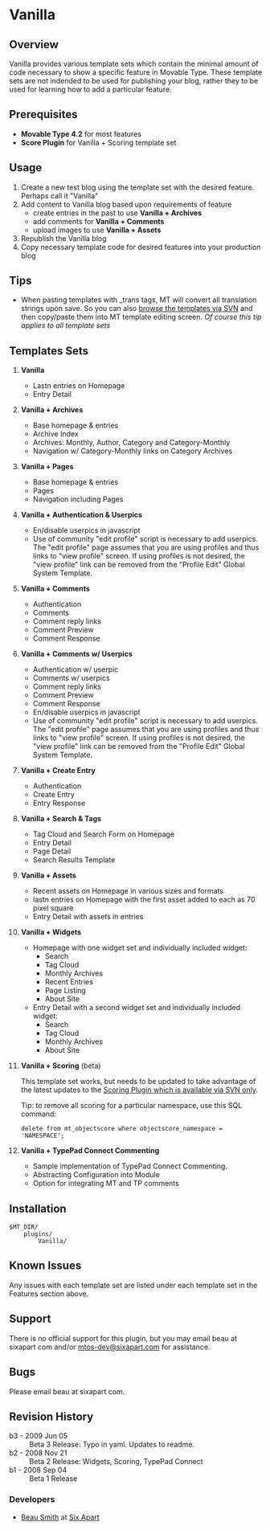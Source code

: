 # Vanilla

## Overview

Vanilla provides various template sets which contain the minimal amount of code necessary to show a specific feature in Movable Type. These template sets are not indended to be used for publishing your blog, rather they to be used for learning how to add a particular feature.

## Prerequisites

* **Movable Type 4.2** for most features
* **Score Plugin** for Vanilla + Scoring template set

## Usage

1. Create a new test blog using the template set with the desired feature. Perhaps call it "Vanilla"
2. Add content to Vanilla blog based upon requirements of feature
    * create entries in the past to use **Vanilla + Archives**
    * add comments for **Vanilla + Comments**
    * upload images to use **Vanilla + Assets**
3. Republish the Vanilla blog
4. Copy necessary template code for desired features into your production blog

## Tips

* When pasting templates with \_trans tags, MT will convert all translation strings upon save. So you can also [browse the templates via SVN](http://code.sixapart.com/svn/mtplugins/trunk/Vanilla/templates/) and then copy/paste them into MT template editing screen. _Of course this tip applies to all template sets_

## Templates Sets

1. **Vanilla**
    * Lastn entries on Homepage
    * Entry Detail
2. **Vanilla + Archives**
    * Base homepage & entries
    * Archive Index
    * Archives: Monthly, Author, Category and Category-Monthly
    * Navigation w/ Category-Monthly links on Category Archives
3. **Vanilla + Pages**
    * Base homepage & entries
    * Pages
    * Navigation including Pages
4. **Vanilla + Authentication & Userpics**
    * En/disable userpics in javascript
    * Use of community "edit profile" script is necessary to add userpics. The "edit profile" page assumes that you are using profiles and thus links to "view profile" screen. If using profiles is not desired, the "view profile" link can be removed from the "Profile Edit" Global System Template.
5. **Vanilla + Comments**
    * Authentication
    * Comments
    * Comment reply links
    * Comment Preview
    * Comment Response
6. **Vanilla + Comments w/ Userpics**
    * Authentication w/ userpic
    * Comments w/ userpics
    * Comment reply links
    * Comment Preview
    * Comment Response
    * En/disable userpics in javascript
    * Use of community "edit profile" script is necessary to add userpics. The "edit profile" page assumes that you are using profiles and thus links to "view profile" screen. If using profiles is not desired, the "view profile" link can be removed from the "Profile Edit" Global System Template.
7. **Vanilla + Create Entry**
    * Authentication
    * Create Entry
    * Entry Response
8. **Vanilla + Search & Tags**
    * Tag Cloud and Search Form on Homepage
    * Entry Detail
    * Page Detail
    * Search Results Template
9. **Vanilla + Assets**
    * Recent assets on Homepage in various sizes and formats
    * lastn entries on Homepage with the first asset added to each as 70 pixel square
    * Entry Detail with assets in entries
10. **Vanilla + Widgets**
    * Homepage with one widget set and individually included widget:
        * Search
        * Tag Cloud
        * Monthly Archives
        * Recent Entries
        * Page Listing
        * About Site
    * Entry Detail with a second widget set and individually included widget:
        * Search
        * Tag Cloud
        * Monthly Archives
        * About Site
11. **Vanilla + Scoring** (beta)

    This template set works, but needs to be updated to take advantage of the latest updates to the [Scoring Plugin which is available via SVN only](http://code.sixapart.com/svn/mtplugins/trunk/Score/).

    Tip: to remove all scoring for a particular namespace, use this SQL command:

        delete from mt_objectscore where objectscore_namespace = 'NAMESPACE';

12. **Vanilla + TypePad Connect Commenting**
    * Sample implementation of TypePad Connect Commenting.
    * Abstracting Configuration into Module
    * Option for integrating MT and TP comments


## Installation

    $MT_DIR/
        plugins/
            Vanilla/

## Known Issues

Any issues with each template set are listed under each template set in the Features section above.

## Support

There is no official support for this plugin, but you may email beau at sixapart com and/or mtos-dev@sixapart.com for assistance.

## Bugs

Please email beau at sixapart com.

## Revision History

<dl>
    <dt>b3 - 2009 Jun 05</dt>
    <dd>Beta 3 Release: Typo in yaml. Updates to readme.</dd>
    <dt>b2 - 2008 Nov 21</dt>
    <dd>Beta 2 Release: Widgets, Scoring, TypePad Connect</dd>
    <dt>b1 - 2008 Sep 04</dt>
    <dd>Beta 1 Release</dd>
</dl>

### Developers
* [Beau Smith](http://beausmith.com) at [Six Apart](http://www.sixapart.com)